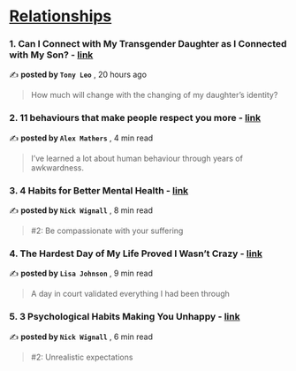 
<h1><a href=https://medium.com/tag/relationships/recommended target="_blank" rel="noopener noreferrer">Relationships</a></h1>
<h3>1. Can I Connect with My Transgender Daughter as I Connected with My Son? - <a href=https://medium.com/illumination-curated/can-i-connect-with-my-transgender-daughter-like-i-connected-with-my-son-5be8bcd26d19?source=tag_recommended_feed---------0-107----------relationships----------40c15f49_3c21_4d2b_9f75_94ab4ee2b06e------- target="_blank" rel="noopener noreferrer">link</a></h3>

✍️ **posted by `Tony Leo`** <date> , 20 hours ago</date>

<blockquote>How much will change with the changing of my daughter’s identity?</blockquote>

<h3>2. 11 behaviours that make people respect you more - <a href=https://medium.com/@iamalexmathers/11-behaviours-that-make-people-respect-you-more-2676d2d7a157?source=tag_recommended_feed---------1-85----------relationships----------40c15f49_3c21_4d2b_9f75_94ab4ee2b06e------- target="_blank" rel="noopener noreferrer">link</a></h3>

✍️ **posted by `Alex Mathers`** <date> , 4 min read</date>

<blockquote>I’ve learned a lot about human behaviour through years of awkwardness.</blockquote>

<h3>3. 4 Habits for Better Mental Health - <a href=https://medium.com/@nickwignall/4-habits-for-better-mental-health-102e2c87448a?source=tag_recommended_feed---------2-84----------relationships----------40c15f49_3c21_4d2b_9f75_94ab4ee2b06e------- target="_blank" rel="noopener noreferrer">link</a></h3>

✍️ **posted by `Nick Wignall`** <date> , 8 min read</date>

<blockquote>#2: Be compassionate with your suffering</blockquote>

<h3>4. The Hardest Day of My Life Proved I Wasn’t Crazy - <a href=https://medium.com/the-memoirist/the-hardest-day-of-my-life-proved-i-wasnt-crazy-347b4c80cf91?source=tag_recommended_feed---------3-107----------relationships----------40c15f49_3c21_4d2b_9f75_94ab4ee2b06e------- target="_blank" rel="noopener noreferrer">link</a></h3>

✍️ **posted by `Lisa Johnson`** <date> , 9 min read</date>

<blockquote>A day in court validated everything I had been through</blockquote>

<h3>5. 3 Psychological Habits Making You Unhappy - <a href=https://medium.com/@nickwignall/3-psychological-habits-making-you-unhappy-15e12125e764?source=tag_recommended_feed---------4-85----------relationships----------40c15f49_3c21_4d2b_9f75_94ab4ee2b06e------- target="_blank" rel="noopener noreferrer">link</a></h3>

✍️ **posted by `Nick Wignall`** <date> , 6 min read</date>

<blockquote>#2: Unrealistic expectations</blockquote>

